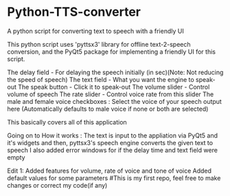 # Python-TTS-converter
A python script for converting text to speech with a friendly UI

This python script uses 'pyttsx3' library for offline text-2-speech conversion, and the PyQt5 package for implementing a friendly UI for this script.

The delay field - For delaying the speech initially (in sec)(Note: Not reducing the speed of speech)
The text field - What you want the engine to speak-out
The speak button - Click it to speak-out
The volume slider - Control volume of speech
The rate slider - Control voice rate from this slider
The male and female voice checkboxes : Select the voice of your speech output here (Automatically defaults to male voice if none or both are selected)

This basically covers all of this application

Going on to How it works :
The text is input to the appliation via PyQt5 and it's widgets and then, pyttsx3's speech engine converts the given text to speech
I also added error windows for if the delay time and text field were empty

Edit 1:
Added features for volume, rate of voice and tone of voice
Added default values for some parameters
#This is my first repo, feel free to make changes or correct my code(if any)
